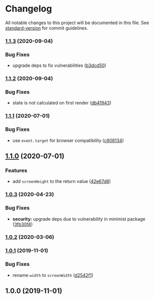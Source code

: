 # Changelog

All notable changes to this project will be documented in this file. See [standard-version](https://github.com/conventional-changelog/standard-version) for commit guidelines.

### [1.1.3](https://github.com/alioguzhan/use-screen/compare/v1.1.2...v1.1.3) (2020-09-04)


### Bug Fixes

* upgrade deps to fix vulnerabilities ([b3dcd50](https://github.com/alioguzhan/use-screen/commit/b3dcd502cc6e9c1cfaf8ae99e1158de77c527020))

### [1.1.2](https://github.com/alioguzhan/use-screen/compare/v1.1.1...v1.1.2) (2020-09-04)


### Bug Fixes

* state is not calculated on first render ([db41943](https://github.com/alioguzhan/use-screen/commit/db41943b94679eb84c96b2bef24b01fd99052146))

### [1.1.1](https://github.com/alioguzhan/use-screen/compare/v1.1.0...v1.1.1) (2020-07-01)


### Bug Fixes

* use `event.target` for browser compatibility ([c808134](https://github.com/alioguzhan/use-screen/commit/c8081345bb5d57b422c5e53ea2cf5b69e3c98826))

## [1.1.0](https://github.com/alioguzhan/use-screen/compare/v1.0.3...v1.1.0) (2020-07-01)


### Features

* add `screenHeight` to the return value ([42e67d8](https://github.com/alioguzhan/use-screen/commit/42e67d8daef76e07f20f49f045d9eb0ed7458e02))

### [1.0.3](https://github.com/alioguzhan/use-screen/compare/v1.0.2...v1.0.3) (2020-04-23)


### Bug Fixes

* **security:** upgrade deps due to vulnerability in minimist package ([3fb30f4](https://github.com/alioguzhan/use-screen/commit/3fb30f4ff942bba159605ae59c3548f28719a6b2))

### [1.0.2](https://github.com/alioguzhan/use-screen/compare/v1.0.1...v1.0.2) (2020-03-06)

### [1.0.1](https://github.com/alioguzhan/use-screen/compare/v1.0.0...v1.0.1) (2019-11-01)


### Bug Fixes

* rename `width` to `screenWidth` ([d2542f1](https://github.com/alioguzhan/use-screen/commit/d2542f16bc2563ef0f60a2b76911c74865696558))

## 1.0.0 (2019-11-01)
